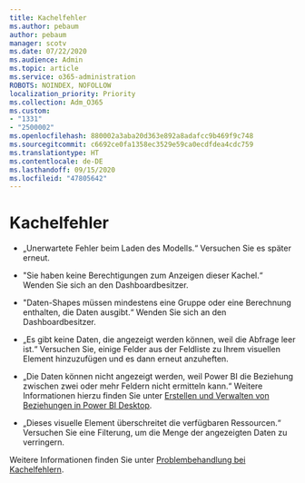 ```yaml
---
title: Kachelfehler
ms.author: pebaum
author: pebaum
manager: scotv
ms.date: 07/22/2020
ms.audience: Admin
ms.topic: article
ms.service: o365-administration
ROBOTS: NOINDEX, NOFOLLOW
localization_priority: Priority
ms.collection: Adm_O365
ms.custom:
- "1331"
- "2500002"
ms.openlocfilehash: 880002a3aba20d363e892a8adafcc9b469f9c748
ms.sourcegitcommit: c6692ce0fa1358ec3529e59ca0ecdfdea4cdc759
ms.translationtype: HT
ms.contentlocale: de-DE
ms.lasthandoff: 09/15/2020
ms.locfileid: "47805642"
---
```

# <a name="tile-errors"></a>Kachelfehler

- „Unerwartete Fehler beim Laden des Modells.“ Versuchen Sie es später erneut.

- "Sie haben keine Berechtigungen zum Anzeigen dieser Kachel.“ Wenden Sie sich an den Dashboardbesitzer.

- "Daten-Shapes müssen mindestens eine Gruppe oder eine Berechnung enthalten, die Daten ausgibt.“ Wenden Sie sich an den Dashboardbesitzer.

- „Es gibt keine Daten, die angezeigt werden können, weil die Abfrage leer ist.“ Versuchen Sie, einige Felder aus der Feldliste zu Ihrem visuellen Element hinzuzufügen und es dann erneut anzuheften.

- „Die Daten können nicht angezeigt werden, weil Power BI die Beziehung zwischen zwei oder mehr Feldern nicht ermitteln kann.“ Weitere Informationen hierzu finden Sie unter [Erstellen und Verwalten von Beziehungen in Power BI Desktop](https://docs.microsoft.com/power-bi/desktop-create-and-manage-relationships).

- „Dieses visuelle Element überschreitet die verfügbaren Ressourcen.“ Versuchen Sie eine Filterung, um die Menge der angezeigten Daten zu verringern.

Weitere Informationen finden Sie unter [Problembehandlung bei Kachelfehlern](https://docs.microsoft.com/power-bi/refresh-troubleshooting-tile-errors).